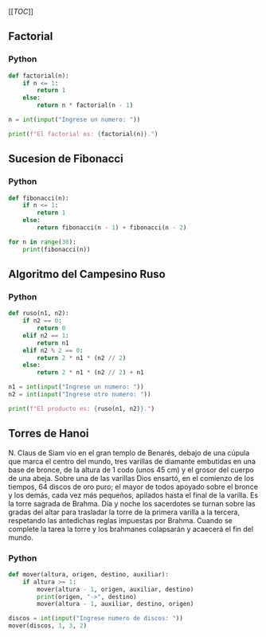 [[_TOC_]]

## Factorial

### Python

```python
def factorial(n):
    if n <= 1:
        return 1
    else:
        return n * factorial(n - 1)

n = int(input("Ingrese un numero: "))

print(f"El factorial es: {factorial(n)}.")
```

## Sucesion de Fibonacci

### Python

```python
def fibonacci(n):
    if n <= 1:
        return 1
    else:
        return fibonacci(n - 1) + fibonacci(n - 2)

for n in range(30):
    print(fibonacci(n))
```

## Algoritmo del Campesino Ruso

### Python

```python
def ruso(n1, n2):
    if n2 == 0:
        return 0
    elif n2 == 1:
        return n1
    elif n2 % 2 == 0:
        return 2 * n1 * (n2 // 2)
    else:
        return 2 * n1 * (n2 // 2) + n1

n1 = int(input("Ingrese un numero: "))
n2 = int(input("Ingrese otro numero: "))

print(f"El producto es: {ruso(n1, n2)}.")
```

## Torres de Hanoi

N. Claus de Siam vio en el gran templo de Benarés, debajo de una cúpula que
marca el centro del mundo, tres varillas de diamante embutidas en una base
de bronce, de la altura de 1 codo (unos 45 cm) y el grosor del cuerpo de una
abeja. Sobre una de las varillas Dios ensartó, en el comienzo de los
tiempos, 64 discos de oro puro; el mayor de todos apoyado sobre el bronce y
los demás, cada vez más pequeños, apilados hasta el final de la varilla. Es
la torre sagrada de Brahma. Día y noche los sacerdotes se turnan sobre las
gradas del altar para trasladar la torre de la primera varilla a la tercera,
respetando las antedichas reglas impuestas por Brahma. Cuando se complete la
tarea la torre y los brahmanes colapsarán y acaecerá el fin del mundo.

### Python

```python
def mover(altura, origen, destino, auxiliar):
    if altura >= 1:
        mover(altura - 1, origen, auxiliar, destino)
        print(origen, "->", destino)
        mover(altura - 1, auxiliar, destino, origen)

discos = int(input("Ingrese numero de discos: "))
mover(discos, 1, 3, 2)
```
